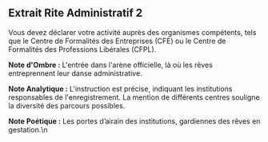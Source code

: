 ## Extrait Rite Administratif 2

Vous devez déclarer votre activité auprès des organismes compétents, tels que le Centre de Formalités des Entreprises (CFE) ou le Centre de Formalités des Professions Libérales (CFPL).

**Note d'Ombre :** L'entrée dans l'arène officielle, là où les rêves entreprennent leur danse administrative.

**Note Analytique :** L'instruction est précise, indiquant les institutions responsables de l'enregistrement. La mention de différents centres souligne la diversité des parcours possibles.

**Note Poétique :** Les portes d’airain des institutions, gardiennes des rêves en gestation.\n